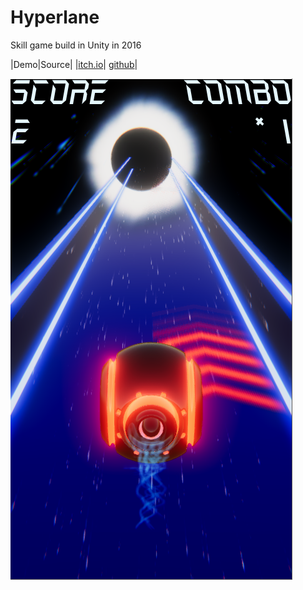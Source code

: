 # Hyperlane

Skill game build in Unity in 2016

|Demo|Source|
|[itch.io](https://m6freeman.itch.io/hyperlane)| [github](https://github.com/m6freeman/Hyperlane)|

![screenshot](./screenshot.png)


